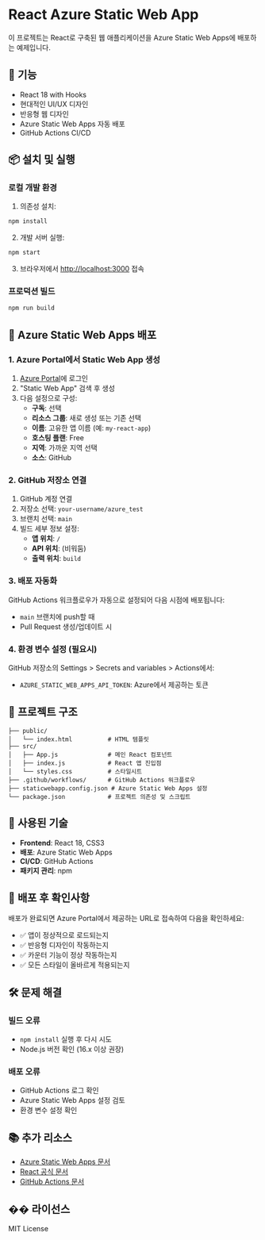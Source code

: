 # React Azure Static Web App

이 프로젝트는 React로 구축된 웹 애플리케이션을 Azure Static Web Apps에 배포하는 예제입니다.

## 🚀 기능

- React 18 with Hooks
- 현대적인 UI/UX 디자인
- 반응형 웹 디자인
- Azure Static Web Apps 자동 배포
- GitHub Actions CI/CD

## 📦 설치 및 실행

### 로컬 개발 환경

1. 의존성 설치:
```bash
npm install
```

2. 개발 서버 실행:
```bash
npm start
```

3. 브라우저에서 [http://localhost:3000](http://localhost:3000) 접속

### 프로덕션 빌드

```bash
npm run build
```

## 🚀 Azure Static Web Apps 배포

### 1. Azure Portal에서 Static Web App 생성

1. [Azure Portal](https://portal.azure.com)에 로그인
2. "Static Web App" 검색 후 생성
3. 다음 설정으로 구성:
   - **구독**: 선택
   - **리소스 그룹**: 새로 생성 또는 기존 선택
   - **이름**: 고유한 앱 이름 (예: `my-react-app`)
   - **호스팅 플랜**: Free
   - **지역**: 가까운 지역 선택
   - **소스**: GitHub

### 2. GitHub 저장소 연결

1. GitHub 계정 연결
2. 저장소 선택: `your-username/azure_test`
3. 브랜치 선택: `main`
4. 빌드 세부 정보 설정:
   - **앱 위치**: `/`
   - **API 위치**: (비워둠)
   - **출력 위치**: `build`

### 3. 배포 자동화

GitHub Actions 워크플로우가 자동으로 설정되어 다음 시점에 배포됩니다:
- `main` 브랜치에 push할 때
- Pull Request 생성/업데이트 시

### 4. 환경 변수 설정 (필요시)

GitHub 저장소의 Settings > Secrets and variables > Actions에서:
- `AZURE_STATIC_WEB_APPS_API_TOKEN`: Azure에서 제공하는 토큰

## 📁 프로젝트 구조

```
├── public/
│   └── index.html          # HTML 템플릿
├── src/
│   ├── App.js              # 메인 React 컴포넌트
│   ├── index.js            # React 앱 진입점
│   └── styles.css          # 스타일시트
├── .github/workflows/      # GitHub Actions 워크플로우
├── staticwebapp.config.json # Azure Static Web Apps 설정
└── package.json            # 프로젝트 의존성 및 스크립트
```

## 🔧 사용된 기술

- **Frontend**: React 18, CSS3
- **배포**: Azure Static Web Apps
- **CI/CD**: GitHub Actions
- **패키지 관리**: npm

## 📝 배포 후 확인사항

배포가 완료되면 Azure Portal에서 제공하는 URL로 접속하여 다음을 확인하세요:

- ✅ 앱이 정상적으로 로드되는지
- ✅ 반응형 디자인이 작동하는지
- ✅ 카운터 기능이 정상 작동하는지
- ✅ 모든 스타일이 올바르게 적용되는지

## 🛠️ 문제 해결

### 빌드 오류
- `npm install` 실행 후 다시 시도
- Node.js 버전 확인 (16.x 이상 권장)

### 배포 오류
- GitHub Actions 로그 확인
- Azure Static Web Apps 설정 검토
- 환경 변수 설정 확인

## 📚 추가 리소스

- [Azure Static Web Apps 문서](https://docs.microsoft.com/azure/static-web-apps/)
- [React 공식 문서](https://reactjs.org/docs/)
- [GitHub Actions 문서](https://docs.github.com/actions)

## �� 라이선스

MIT License